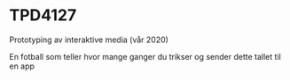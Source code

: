 # TPD4127
Prototyping av interaktive media (vår 2020)

En fotball som teller hvor mange ganger du trikser og sender dette tallet til en app

